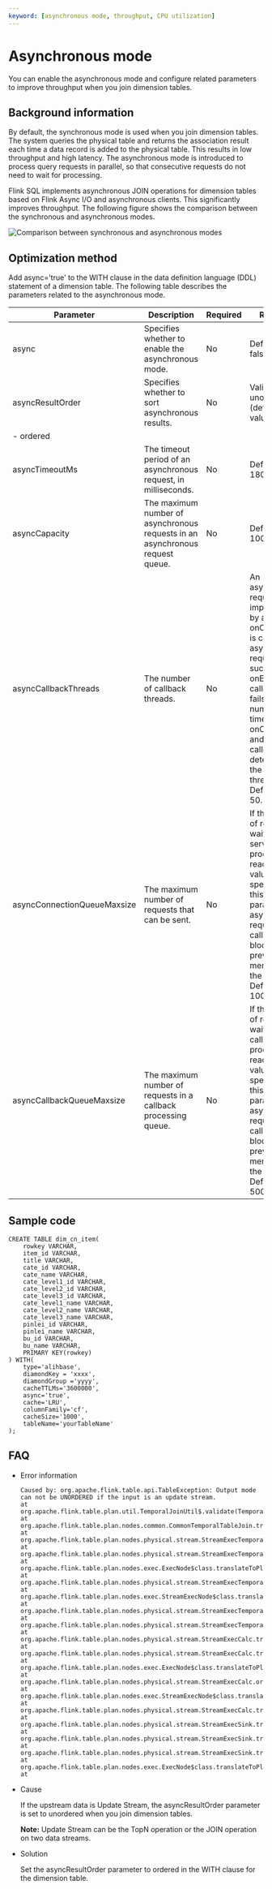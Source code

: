 ```yaml
---
keyword: [asynchronous mode, throughput, CPU utilization]
---
```


# Asynchronous mode

You can enable the asynchronous mode and configure related parameters to improve throughput when you join dimension tables.

## Background information

By default, the synchronous mode is used when you join dimension tables. The system queries the physical table and returns the association result each time a data record is added to the physical table. This results in low throughput and high latency. The asynchronous mode is introduced to process query requests in parallel, so that consecutive requests do not need to wait for processing.

Flink SQL implements asynchronous JOIN operations for dimension tables based on Flink Async I/O and asynchronous clients. This significantly improves throughput. The following figure shows the comparison between the synchronous and asynchronous modes.

![Comparison between synchronous and asynchronous modes](https://static-aliyun-doc.oss-accelerate.aliyuncs.com/assets/img/en-US/9366343061/p161580.png)

## Optimization method

Add async='true' to the WITH clause in the data definition language \(DDL\) statement of a dimension table. The following table describes the parameters related to the asynchronous mode.

|Parameter|Description|Required|Remarks|
|---------|-----------|--------|-------|
|async|Specifies whether to enable the asynchronous mode.|No|Default value: false.|
|asyncResultOrder|Specifies whether to sort asynchronous results.|No|Valid values:-   unordered \(default value\)
-   ordered |
|asyncTimeoutMs|The timeout period of an asynchronous request, in milliseconds.|No|Default value: 180000.|
|asyncCapacity|The maximum number of asynchronous requests in an asynchronous request queue.|No|Default value: 100.|
|asyncCallbackThreads|The number of callback threads.|No|An asynchronous request is implemented by a thread. onComplete is called if an asynchronous request succeeds and onError is called if it fails. The number of times onComplete and onError is called determines the size of the thread pool. Default value: 50.|
|asyncConnectionQueueMaxsize|The maximum number of requests that can be sent.|No|If the number of requests waiting for a server to process reaches the value specified by this parameter, asynchronous request calling is blocked to prevent out of memory of the client. Default value: 100.|
|asyncCallbackQueueMaxsize|The maximum number of requests in a callback processing queue.|No|If the number of requests waiting for callback processing reaches the value specified by this parameter, asynchronous request calling is blocked to prevent out of memory of the client. Default value: 500.|

## Sample code

```
CREATE TABLE dim_cn_item(
    rowkey VARCHAR,
    item_id VARCHAR,
    title VARCHAR,
    cate_id VARCHAR,
    cate_name VARCHAR,
    cate_level1_id VARCHAR,
    cate_level2_id VARCHAR,
    cate_level3_id VARCHAR,
    cate_level1_name VARCHAR,
    cate_level2_name VARCHAR,
    cate_level3_name VARCHAR,
    pinlei_id VARCHAR,
    pinlei_name VARCHAR,
    bu_id VARCHAR,
    bu_name VARCHAR,
    PRIMARY KEY(rowkey)
) WITH(
    type='alihbase',
    diamondKey = 'xxxx',
    diamondGroup ='yyyy',
    cacheTTLMs='3600000',
    async='true',
    cache='LRU',
    columnFamily='cf',
    cacheSize='1000',
    tableName='yourTableName'
);
```

## FAQ

-   Error information

    ```
    Caused by: org.apache.flink.table.api.TableException: Output mode can not be UNORDERED if the input is an update stream.
    at org.apache.flink.table.plan.util.TemporalJoinUtil$.validate(TemporalJoinUtil.scala:340)
    at org.apache.flink.table.plan.nodes.common.CommonTemporalTableJoin.translateToPlanInternal(CommonTemporalTableJoin.scala:144)
    at org.apache.flink.table.plan.nodes.physical.stream.StreamExecTemporalTableJoin.translateToPlanInternal(StreamExecTemporalTableJoin.scala:98)
    at org.apache.flink.table.plan.nodes.physical.stream.StreamExecTemporalTableJoin.translateToPlanInternal(StreamExecTemporalTableJoin.scala:39)
    at org.apache.flink.table.plan.nodes.exec.ExecNode$class.translateToPlan(ExecNode.scala:58)
    at org.apache.flink.table.plan.nodes.physical.stream.StreamExecTemporalTableJoin.org$apache$flink$table$plan$nodes$exec$StreamExecNode$$super$translateToPlan(StreamExecTemporalTableJoin.scala:39)
    at org.apache.flink.table.plan.nodes.exec.StreamExecNode$class.translateToPlan(StreamExecNode.scala:38)
    at org.apache.flink.table.plan.nodes.physical.stream.StreamExecTemporalTableJoin.translateToPlan(StreamExecTemporalTableJoin.scala:39)
    at org.apache.flink.table.plan.nodes.physical.stream.StreamExecTemporalTableJoin.translateToPlan(StreamExecTemporalTableJoin.scala:39)
    at org.apache.flink.table.plan.nodes.physical.stream.StreamExecCalc.translateToPlanInternal(StreamExecCalc.scala:89)
    at org.apache.flink.table.plan.nodes.physical.stream.StreamExecCalc.translateToPlanInternal(StreamExecCalc.scala:43)
    at org.apache.flink.table.plan.nodes.exec.ExecNode$class.translateToPlan(ExecNode.scala:58)
    at org.apache.flink.table.plan.nodes.physical.stream.StreamExecCalc.org$apache$flink$table$plan$nodes$exec$StreamExecNode$$super$translateToPlan(StreamExecCalc.scala:43)
    at org.apache.flink.table.plan.nodes.exec.StreamExecNode$class.translateToPlan(StreamExecNode.scala:38)
    at org.apache.flink.table.plan.nodes.physical.stream.StreamExecCalc.translateToPlan(StreamExecCalc.scala:43)
    at org.apache.flink.table.plan.nodes.physical.stream.StreamExecSink.translate(StreamExecSink.scala:158)
    at org.apache.flink.table.plan.nodes.physical.stream.StreamExecSink.translateToPlanInternal(StreamExecSink.scala:103)
    at org.apache.flink.table.plan.nodes.physical.stream.StreamExecSink.translateToPlanInternal(StreamExecSink.scala:53)
    at org.apache.flink.table.plan.nodes.exec.ExecNode$class.translateToPlan(ExecNode.scala:58)
    at
    ```

-   Cause

    If the upstream data is Update Stream, the asyncResultOrder parameter is set to unordered when you join dimension tables.

    **Note:** Update Stream can be the TopN operation or the JOIN operation on two data streams.

-   Solution

    Set the asyncResultOrder parameter to ordered in the WITH clause for the dimension table.


